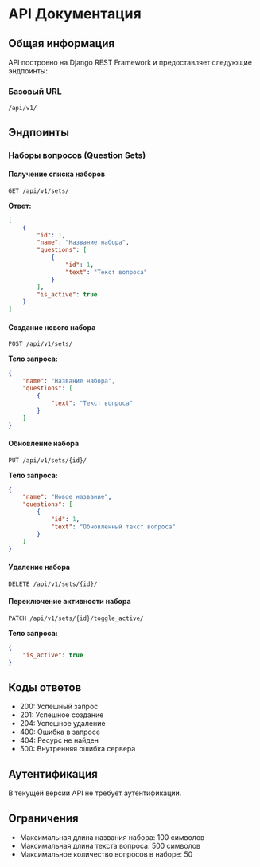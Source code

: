 # API Документация

## Общая информация

API построено на Django REST Framework и предоставляет следующие эндпоинты:

### Базовый URL
```
/api/v1/
```

## Эндпоинты

### Наборы вопросов (Question Sets)

#### Получение списка наборов
```
GET /api/v1/sets/
```

**Ответ:**
```json
[
    {
        "id": 1,
        "name": "Название набора",
        "questions": [
            {
                "id": 1,
                "text": "Текст вопроса"
            }
        ],
        "is_active": true
    }
]
```

#### Создание нового набора
```
POST /api/v1/sets/
```

**Тело запроса:**
```json
{
    "name": "Название набора",
    "questions": [
        {
            "text": "Текст вопроса"
        }
    ]
}
```

#### Обновление набора
```
PUT /api/v1/sets/{id}/
```

**Тело запроса:**
```json
{
    "name": "Новое название",
    "questions": [
        {
            "id": 1,
            "text": "Обновленный текст вопроса"
        }
    ]
}
```

#### Удаление набора
```
DELETE /api/v1/sets/{id}/
```

#### Переключение активности набора
```
PATCH /api/v1/sets/{id}/toggle_active/
```

**Тело запроса:**
```json
{
    "is_active": true
}
```

## Коды ответов

- 200: Успешный запрос
- 201: Успешное создание
- 204: Успешное удаление
- 400: Ошибка в запросе
- 404: Ресурс не найден
- 500: Внутренняя ошибка сервера

## Аутентификация

В текущей версии API не требует аутентификации.

## Ограничения

- Максимальная длина названия набора: 100 символов
- Максимальная длина текста вопроса: 500 символов
- Максимальное количество вопросов в наборе: 50 